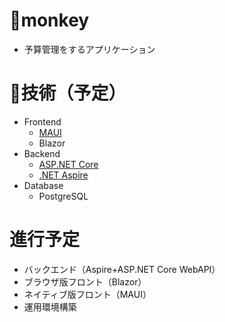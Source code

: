 # 🐒monkey

- 予算管理をするアプリケーション

# 🧭技術（予定）
- Frontend
  - [MAUI](https://learn.microsoft.com/ja-jp/dotnet/maui/?view=net-maui-8.0)
  - Blazor
- Backend
  - [ASP.NET Core](https://dotnet.microsoft.com/ja-jp/apps/aspnet)
  - [.NET Aspire](https://learn.microsoft.com/ja-jp/dotnet/aspire/)
- Database
  - PostgreSQL

# 進行予定
* バックエンド（Aspire+ASP.NET Core WebAPI）
* ブラウザ版フロント（Blazor）
* ネイティブ版フロント（MAUI）
* 運用環境構築
